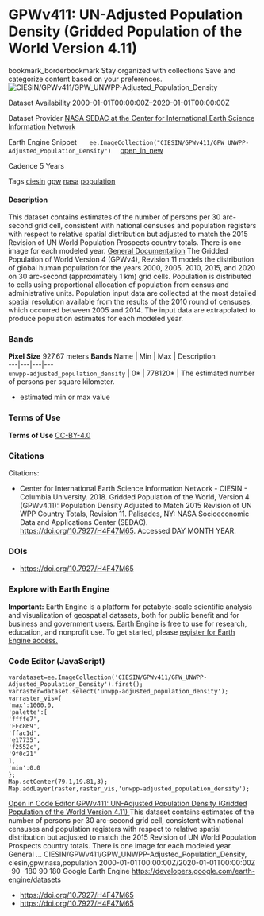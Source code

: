  
#  GPWv411: UN-Adjusted Population Density (Gridded Population of the World Version 4.11) 
bookmark_borderbookmark Stay organized with collections  Save and categorize content based on your preferences. 
![CIESIN/GPWv411/GPW_UNWPP-Adjusted_Population_Density](https://developers.google.com/earth-engine/datasets/images/CIESIN/CIESIN_GPWv411_GPW_UNWPP-Adjusted_Population_Density_sample.png) 

Dataset Availability
    2000-01-01T00:00:00Z–2020-01-01T00:00:00Z 

Dataset Provider
     [ NASA SEDAC at the Center for International Earth Science Information Network ](https://doi.org/10.7927/H4F47M65) 

Earth Engine Snippet
     `    ee.ImageCollection("CIESIN/GPWv411/GPW_UNWPP-Adjusted_Population_Density")   ` [ open_in_new ](https://code.earthengine.google.com/?scriptPath=Examples:Datasets/CIESIN/CIESIN_GPWv411_GPW_UNWPP-Adjusted_Population_Density) 

Cadence
    5 Years 

Tags
     [ciesin](https://developers.google.com/earth-engine/datasets/tags/ciesin) [gpw](https://developers.google.com/earth-engine/datasets/tags/gpw) [nasa](https://developers.google.com/earth-engine/datasets/tags/nasa) [population](https://developers.google.com/earth-engine/datasets/tags/population)
#### Description
This dataset contains estimates of the number of persons per 30 arc-second grid cell, consistent with national censuses and population registers with respect to relative spatial distribution but adjusted to match the 2015 Revision of UN World Population Prospects country totals. There is one image for each modeled year.
[General Documentation](https://sedac.ciesin.columbia.edu/data/set/gpw-v4-population-density-rev11/docs)
The Gridded Population of World Version 4 (GPWv4), Revision 11 models the distribution of global human population for the years 2000, 2005, 2010, 2015, and 2020 on 30 arc-second (approximately 1 km) grid cells. Population is distributed to cells using proportional allocation of population from census and administrative units. Population input data are collected at the most detailed spatial resolution available from the results of the 2010 round of censuses, which occurred between 2005 and 2014. The input data are extrapolated to produce population estimates for each modeled year.
### Bands
**Pixel Size** 927.67 meters 
**Bands**
Name | Min | Max | Description  
---|---|---|---  
`unwpp-adjusted_population_density` |  0*  |  778120*  | The estimated number of persons per square kilometer.  
* estimated min or max value 
### Terms of Use
**Terms of Use**
[CC-BY-4.0](https://spdx.org/licenses/CC-BY-4.0.html)
### Citations
Citations:
  * Center for International Earth Science Information Network - CIESIN - Columbia University. 2018. Gridded Population of the World, Version 4 (GPWv4.11): Population Density Adjusted to Match 2015 Revision of UN WPP Country Totals, Revision 11. Palisades, NY: NASA Socioeconomic Data and Applications Center (SEDAC). <https://doi.org/10.7927/H4F47M65>. Accessed DAY MONTH YEAR.


### DOIs
  * [ https://doi.org/10.7927/H4F47M65 ](https://doi.org/10.7927/H4F47M65)


### Explore with Earth Engine
**Important:** Earth Engine is a platform for petabyte-scale scientific analysis and visualization of geospatial datasets, both for public benefit and for business and government users. Earth Engine is free to use for research, education, and nonprofit use. To get started, please [register for Earth Engine access.](https://console.cloud.google.com/earth-engine)
### Code Editor (JavaScript)
```
vardataset=ee.ImageCollection('CIESIN/GPWv411/GPW_UNWPP-Adjusted_Population_Density').first();
varraster=dataset.select('unwpp-adjusted_population_density');
varraster_vis={
'max':1000.0,
'palette':[
'ffffe7',
'FFc869',
'ffac1d',
'e17735',
'f2552c',
'9f0c21'
],
'min':0.0
};
Map.setCenter(79.1,19.81,3);
Map.addLayer(raster,raster_vis,'unwpp-adjusted_population_density');
```
[ Open in Code Editor ](https://code.earthengine.google.com/?scriptPath=Examples:Datasets/CIESIN/CIESIN_GPWv411_GPW_UNWPP-Adjusted_Population_Density)
[ GPWv411: UN-Adjusted Population Density (Gridded Population of the World Version 4.11) ](https://developers.google.com/earth-engine/datasets/catalog/CIESIN_GPWv411_GPW_UNWPP-Adjusted_Population_Density)
This dataset contains estimates of the number of persons per 30 arc-second grid cell, consistent with national censuses and population registers with respect to relative spatial distribution but adjusted to match the 2015 Revision of UN World Population Prospects country totals. There is one image for each modeled year. General …
CIESIN/GPWv411/GPW_UNWPP-Adjusted_Population_Density, ciesin,gpw,nasa,population 
2000-01-01T00:00:00Z/2020-01-01T00:00:00Z
-90 -180 90 180 
Google Earth Engine
https://developers.google.com/earth-engine/datasets
  * [ https://doi.org/10.7927/H4F47M65 ](https://doi.org/https://doi.org/10.7927/H4F47M65)
  * [ https://doi.org/10.7927/H4F47M65 ](https://doi.org/https://developers.google.com/earth-engine/datasets/catalog/CIESIN_GPWv411_GPW_UNWPP-Adjusted_Population_Density)


